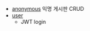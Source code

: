 - [anonymous](src%2Fmain%2Fjava%2Fcom%2Fnote%2Fbibi%2Fdomain%2Fboard%2Fanonymous) 익명 게시판 CRUD
- [user](src%2Fmain%2Fjava%2Fcom%2Fnote%2Fbibi%2Fdomain%2Fuser) 
  - JWT login